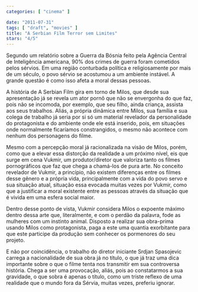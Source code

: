 ```yaml
---
categories: [ "cinema" ]

date: "2011-07-31"
tags: [ "draft", "movies" ]
title: "A Serbian Film Terror sem Limites"
stars: "4/5"
---
```

Segundo um relatório sobre a Guerra da Bósnia feito pela Agência Central de Inteligência americana, 90% dos crimes de guerra foram cometidos pelos sérvios. Em uma região conturbada política e religiosamente por mais de um século, o povo sérvio se acostumou a um ambiente instável. A grande questão é como isso afeta a moral dessas pessoas.

A história de A Serbian Film gira em torno de Milos, que desde sua apresentação já se revela um ator pornô que não se envergonha do que faz, pois não se incomoda, por exemplo, que seu filho, ainda criança, assista aos seus trabalhos. Aliás, a própria dinâmica entre Milos, sua família e sua colega de trabalho já seria por si só um material revelador da personalidade do protagonista e do ambiente onde ele está inserido, pois, em situações onde normalmente ficaríamos constrangidos, o mesmo não acontece com nenhum dos personagens do filme.

Mesmo com a percepção moral já racionalizada na visão de Milos, porém, como que a elevar essa distorção da realidade a um próximo nível, eis que surge em cena Vukmir, um produtor/diretor que valoriza tanto os filmes pornográficos que faz que chega a chamá-los de pura arte. No conceito revelador de Vukmir, a princípio, não existem diferenças entre os filmes desse gênero e a própria vida, principalmente com a vida do povo servo e sua situação atual, situação essa evocada muitas vezes por Vukmir, como que a justificar a moral existente entre as pessoas através da situação que é vivida em uma esfera social maior.

Dentro desse ponto de vista, Vukmir considera Milos o expoente máximo dentro dessa arte que, literalmente, e com o perdão da palavra, fode as mulheres com um instinto animal. Disposto a realizar sua obra-prima usando Milos como protagonista, paga a este uma quantia exorbitante para que este participe da produção sem conhecer os pormenores do seu projeto.

E não por coincidência, o trabalho do diretor iniciante Srdjan Spasojevic carrega a nacionalidade de sua obra já no título, o que já traz uma dica importante sobre o que o filme tenta nos transmitir em sua controversa história. Chega a ser uma provocação, aliás, pois ao constatarmos a sua gravidade, o que sobra é apenas o título, como um triste reflexo de uma realidade que o mundo fora da Sérvia, muitas vezes, preferiu ignorar.

